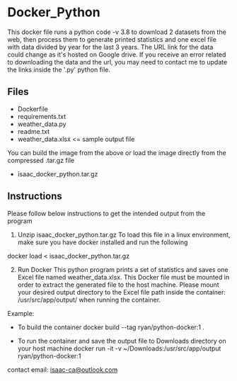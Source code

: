 # Docker_Python
This docker file runs a python code -v 3.8 to download 2 datasets from the web, then process them to generate printed statistics and one excel file with data divided by year for the last 3 years. The URL link for the data could change as it's hosted on Google drive. If you receive an error related to downloading the data and the url, you may need to contact me to update the links inside the '.py' python file.

## Files
- Dockerfile
- requirements.txt
- weather_data.py
- readme.txt
- weather_data.xlsx <= sample output file
 
You can build the image from the above or load the image directly from the compressed .tar.gz file
- isaac_docker_python.tar.gz

## Instructions
Please follow below instructions to get the intended output from the program

1) Unzip isaac_docker_python.tar.gz
To load this file in a linux environment, make sure you have docker installed and run the following

docker load < isaac_docker_python.tar.gz 

2) Run Docker
This python program prints a set of statistics and saves one Excel file named weather_data.xlsx.
This Docker file must be mounted in order to extract the generated file to the host machine. Please mount your desired output directory to the Excel file path inside the container: /usr/src/app/output/ when running the container.

Example:
- To build the container
docker build --tag ryan/python-docker:1 .

- To run the container and save the output file to Downloads directory on your host machine
docker run -it -v ~/Downloads:/usr/src/app/output ryan/python-docker:1



contact email: isaac-ca@outlook.com
